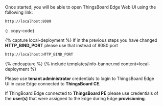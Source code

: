 
Once started, you will be able to open ThingsBoard Edge Web UI using the following link:
```bash
http://localhost:8080
```
{: .copy-code}

{% capture local-deployment %}
If in the previous steps you have changed **HTTP_BIND_PORT** please use that instead of 8080 port
```bash
http://localhost:HTTP_BIND_PORT
``` 
{% endcapture %}
{% include templates/info-banner.md content=local-deployment %}

Please use **tenant administrator** credentials to login to ThingsBoard Edge UI in case Edge connected to **ThingsBoard CE**.

If ThingBoard Edge connected to **ThingsBoard PE** please use credentials of the **user(s)** that were assigned to the Edge during Edge **provisioning**.
